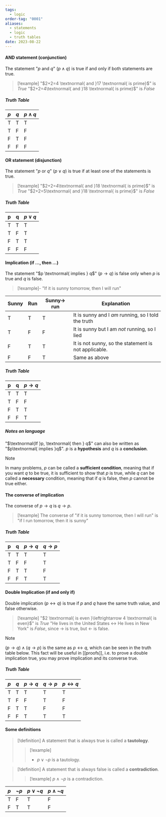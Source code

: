 ```yaml
---
tags:
  - logic
order-tag: "0001"
aliases:
  - statements
  - logic
  - truth tables
date: 2023-08-22
---
```

#### AND statement (conjunction)
The statement "$p$ and $q$" ($p\land q$) is true if and only if both statements are true.

>[!example]
>"$2+2=4 \textnormal{ and }17 \textnormal{ is prime}$" is *True*
>"$2+2=4\textnormal{ and }18 \textnormal{ is prime}$" is *False*
##### Truth Table
| $p$ | $q$ | $p\land q$ |
| --- | --- | ---------- |
| T   | T   | T          |
| T   | F   | F          |
| F   | T   | F          |
| F   | F   | F          |


#### OR statement (disjunction)
The statement "$p$ or $q$" ($p\lor q$) is true if at least one of the statements is true.

>[!example]
>"$2+2=4\textnormal{ and }18 \textnormal{ is prime}$" is *True*
>"$2+2=5\textnormal{ and }18 \textnormal{ is prime}$" is *False*

##### Truth Table
| p   | q   | $p\lor q$ |
| --- | --- | --------- |
| T   | T   | T         |
| T   | F   | T         |
| F   | T   | T         |
| F   | F   | F         |


#### Implication (if ..., then ...)
The statement "$p \textnormal{ implies } q$" ($p\to q$) is false only when $p$ is true and $q$ is false.

>[!example]-
>"If it is sunny tomorrow, then I will run"
>
| Sunny | Run | Sunny$\to$ run | Explanation                                          |
| ----- | --- | -------------- | ---------------------------------------------------- |
| T     | T   | T              | It is sunny and I *am* running, so I told the truth  |
| T     | F   | F              | It is sunny but I am *not* running, so I lied        |
| F     | T   | T              | It is not sunny, so the statement is not applicable. | 
| F     | F   | T              | Same as above |
>

##### Truth Table
| p   | q   | $p\to q$ |
| --- | --- | -------- |
| T   | T   | T        |
| T   | F   | F        |
| F   | T   | T        |
| F   | F   | T        |

##### Notes on language
"$\textnormal{If }p, \textnormal{ then } q$" can also be written as "$p\textnormal{ implies }q$". 
$p$ is a **hypothesis** and $q$ is a **conclusion**.

>[!note]
>In many problems, $p$ can be called a **sufficient condition**, meaning that if you want $q$ to be true, it is sufficient to show that $p$ is true, while $q$ can be called a **necessary** condition, meaning that if $q$ is false, then $p$ cannot be true either.
#### The converse of implication
The converse of $p\to q$ is $q\to p$.

>[!example]
>The converse of "if it is sunny tomorrow, then I will run" is "if I run tomorrow, then it is sunny"

##### Truth Table
| p   | q   | $p\to q$ | $q\to p$ |
| --- | --- | -------- | -------- |
| T   | T   | T        | T        |
| T   | F   | F        | T        |
| F   | T   | T        | F        |
| F   | F   | T        | T         |


#### Double Implication (if and only if)
Double implication ($p\leftrightarrow q$) is true if $p$ and $q$ have the same truth value, and false otherwise.

>[!example]
>"$2 \textnormal{ is even }\leftrightarrow 4 \textnormal{ is even}$" is *True*
>"He lives in the United States $\leftrightarrow$ He lives in New York" is *False*, since $\to$ is true, but $\leftarrow$ is false. 

>[!note]
>$(p\to q)\land(q\to p)$ is the same as $p\leftrightarrow q$, which can be seen in the truth table below. This fact will be useful in [[proofs]], i.e. to prove a double implication true, you may prove implication and its converse true.

##### Truth Table
| $p$ | $q$ | $p\to q$ | $q\to p$ | $p\leftrightarrow q$ |
| --- | --- | -------- | -------- | -------------------- |
| T   | T   | T        | T        | T                    |
| T   | F   | F        | T        | F                    |
| F   | T   | T        | F        | F                    |
| F   | F   | T        | T        | T                     |

#### Some definitions

>[!definition]
>A statement that is always true is called a **tautology**.
>>[!example]
>>- $p\lor\neg p$ is a tautology.

>[!definition]
>A statement that is always false is called a **contradiction**.
>>[!example]
>>$p\land\neg p$ is a contradiction.

| $p$ | $\neg p$ | $p\lor\neg q$ | $p\land\neg q$ |
| --- | -------- | ------------- | -------------- |
| T   | F        | T             | F              |
| F   | T        | T             | F               |



